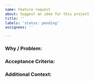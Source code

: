 ```yaml
---
name: Feature request
about: Suggest an idea for this project
title: ''
labels: 'status: pending'
assignees: ''

---
```


### Why / Problem:

### Acceptance Criteria:

### Additional Context:
